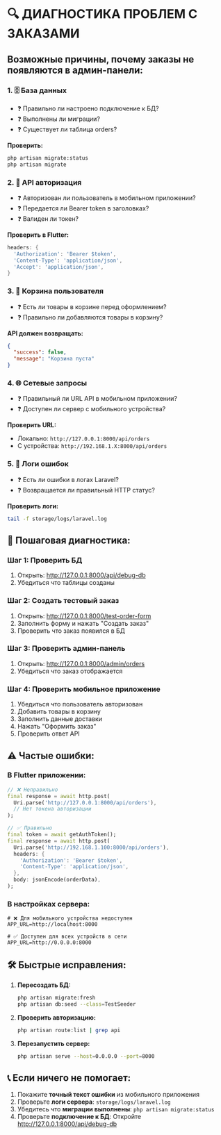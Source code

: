 # 🔍 ДИАГНОСТИКА ПРОБЛЕМ С ЗАКАЗАМИ

## Возможные причины, почему заказы не появляются в админ-панели:

### 1. 🗄️ База данных
- ❓ Правильно ли настроено подключение к БД?
- ❓ Выполнены ли миграции?
- ❓ Существует ли таблица orders?

**Проверить:**
```bash
php artisan migrate:status
php artisan migrate
```

### 2. 📱 API авторизация
- ❓ Авторизован ли пользователь в мобильном приложении?
- ❓ Передается ли Bearer token в заголовках?
- ❓ Валиден ли токен?

**Проверить в Flutter:**
```dart
headers: {
  'Authorization': 'Bearer $token',
  'Content-Type': 'application/json',
  'Accept': 'application/json',
}
```

### 3. 🛒 Корзина пользователя
- ❓ Есть ли товары в корзине перед оформлением?
- ❓ Правильно ли добавляются товары в корзину?

**API должен возвращать:**
```json
{
  "success": false,
  "message": "Корзина пуста"
}
```

### 4. 🌐 Сетевые запросы
- ❓ Правильный ли URL API в мобильном приложении?
- ❓ Доступен ли сервер с мобильного устройства?

**Проверить URL:**
- Локально: `http://127.0.0.1:8000/api/orders`
- С устройства: `http://192.168.1.X:8000/api/orders`

### 5. 📝 Логи ошибок
- ❓ Есть ли ошибки в логах Laravel?
- ❓ Возвращается ли правильный HTTP статус?

**Проверить логи:**
```bash
tail -f storage/logs/laravel.log
```

## 🧪 Пошаговая диагностика:

### Шаг 1: Проверить БД
1. Открыть: http://127.0.0.1:8000/api/debug-db
2. Убедиться что таблицы созданы

### Шаг 2: Создать тестовый заказ
1. Открыть: http://127.0.0.1:8000/test-order-form
2. Заполнить форму и нажать "Создать заказ"
3. Проверить что заказ появился в БД

### Шаг 3: Проверить админ-панель
1. Открыть: http://127.0.0.1:8000/admin/orders
2. Убедиться что заказ отображается

### Шаг 4: Проверить мобильное приложение
1. Убедиться что пользователь авторизован
2. Добавить товары в корзину
3. Заполнить данные доставки
4. Нажать "Оформить заказ"
5. Проверить ответ API

## ⚠️ Частые ошибки:

### В Flutter приложении:
```dart
// ❌ Неправильно
final response = await http.post(
  Uri.parse('http://127.0.0.1:8000/api/orders'),
  // Нет токена авторизации
);

// ✅ Правильно  
final token = await getAuthToken();
final response = await http.post(
  Uri.parse('http://192.168.1.100:8000/api/orders'),
  headers: {
    'Authorization': 'Bearer $token',
    'Content-Type': 'application/json',
  },
  body: jsonEncode(orderData),
);
```

### В настройках сервера:
```env
# ❌ Для мобильного устройства недоступен
APP_URL=http://localhost:8000

# ✅ Доступен для всех устройств в сети
APP_URL=http://0.0.0.0:8000
```

## 🛠️ Быстрые исправления:

1. **Пересоздать БД:**
   ```bash
   php artisan migrate:fresh
   php artisan db:seed --class=TestSeeder
   ```

2. **Проверить авторизацию:**
   ```bash
   php artisan route:list | grep api
   ```

3. **Перезапустить сервер:**
   ```bash
   php artisan serve --host=0.0.0.0 --port=8000
   ```

## 📞 Если ничего не помогает:

1. Покажите **точный текст ошибки** из мобильного приложения
2. Проверьте **логи сервера**: `storage/logs/laravel.log`  
3. Убедитесь что **миграции выполнены**: `php artisan migrate:status`
4. Проверьте **подключение к БД**: Откройте http://127.0.0.1:8000/api/debug-db
